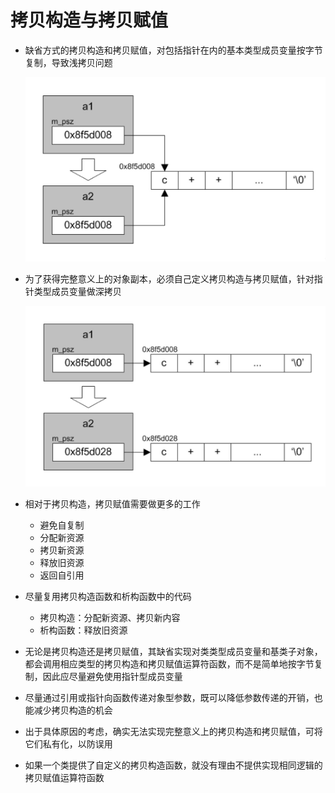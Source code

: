 # 拷贝构造与拷贝赋值

* 缺省方式的拷贝构造和拷贝赋值，对包括指针在内的基本类型成员变量按字节复制，导致浅拷贝问题

    ![shadowcopy](../../docs/pics/shadowcopy.png)

* 为了获得完整意义上的对象副本，必须自己定义拷贝构造与拷贝赋值，针对指针类型成员变量做深拷贝

    ![deepcopy](../../docs/pics/deepcopy.png)

* 相对于拷贝构造，拷贝赋值需要做更多的工作
    * 避免自复制
    * 分配新资源
    * 拷贝新资源
    * 释放旧资源
    * 返回自引用

* 尽量复用拷贝构造函数和析构函数中的代码
    * 拷贝构造：分配新资源、拷贝新内容
    * 析构函数：释放旧资源

* 无论是拷贝构造还是拷贝赋值，其缺省实现对类类型成员变量和基类子对象，都会调用相应类型的拷贝构造和拷贝赋值运算符函数，而不是简单地按字节复制，因此应尽量避免使用指针型成员变量
* 尽量通过引用或指针向函数传递对象型参数，既可以降低参数传递的开销，也能减少拷贝构造的机会
* 出于具体原因的考虑，确实无法实现完整意义上的拷贝构造和拷贝赋值，可将它们私有化，以防误用
* 如果一个类提供了自定义的拷贝构造函数，就没有理由不提供实现相同逻辑的拷贝赋值运算符函数









